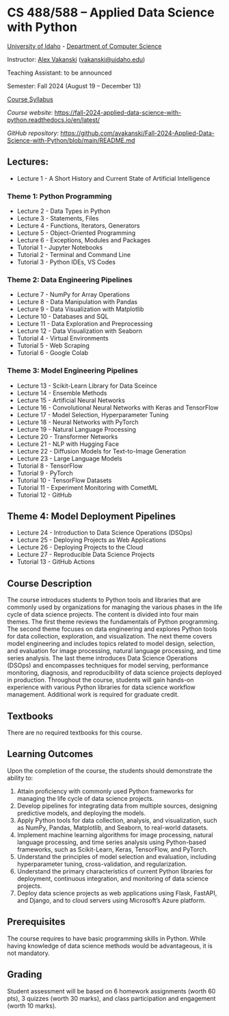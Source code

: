 # CS 488/588 – Applied Data Science with Python
[University of Idaho](https://www.uidaho.edu) - [Department of Computer Science](https://www.uidaho.edu/engr/departments/cs)

Instructor: [Alex Vakanski](https://www.webpages.uidaho.edu/vakanski/index.html) (vakanski@uidaho.edu)

Teaching Assistant: to be announced 

Semester: Fall 2024 (August 19 – December 13)

<a href="docs/Lectures/CS_488_588-Applied_Data_Science_with_Python-Syllabus.pdf">Course Syllabus</a>

*Course website*: <https://fall-2024-applied-data-science-with-python.readthedocs.io/en/latest/>

*GitHub repository*: <https://github.com/avakanski/Fall-2024-Applied-Data-Science-with-Python/blob/main/README.md>

## Lectures:
* Lecture 1 - A Short History and Current State of Artificial Intelligence
### Theme 1: Python Programming
* Lecture 2 - Data Types in Python
* Lecture 3 - Statements, Files
* Lecture 4 - Functions, Iterators, Generators
* Lecture 5 - Object-Oriented Programming
* Lecture 6 - Exceptions, Modules and Packages
* Tutorial 1 - Jupyter Notebooks
* Tutorial 2 - Terminal and Command Line
* Tutorial 3 - Python IDEs, VS Codes
### Theme 2: Data Engineering Pipelines
* Lecture 7 - NumPy for Array Operations
* Lecture 8 - Data Manipulation with Pandas
* Lecture 9 - Data Visualization with Matplotlib
* Lecture 10 - Databases and SQL
* Lecture 11 - Data Exploration and Preprocessing
* Lecture 12 - Data Visualization with Seaborn
* Tutorial 4 - Virtual Environments
* Tutorial 5 - Web Scraping
* Tutorial 6 - Google Colab
### Theme 3: Model Engineering Pipelines
* Lecture 13 - Scikit-Learn Library for Data Sceince
* Lecture 14 - Ensemble Methods
* Lecture 15 - Artificial Neural Networks
* Lecture 16 - Convolutional Neural Networks with Keras and TensorFlow
* Lecture 17 - Model Selection, Hyperparameter Tuning
* Lecture 18 - Neural Networks with PyTorch
* Lecture 19 - Natural Language Processing
* Lecture 20 - Transformer Networks
* Lecture 21 - NLP with Hugging Face
* Lecture 22 - Diffusion Models for Text-to-Image Generation
* Lecture 23 - Large Language Models
* Tutorial 8 - TensorFlow
* Tutorial 9 - PyTorch
* Tutorial 10 - TensorFlow Datasets
* Tutorial 11 - Experiment Monitoring with CometML
* Tutorial 12 - GitHub
## Theme 4: Model Deployment Pipelines
* Lecture 24 - Introduction to Data Science Operations (DSOps)
* Lecture 25 - Deploying Projects as Web Applications
* Lecture 26 - Deploying Projects to the Cloud
* Lecture 27 - Reproducible Data Science Projects
* Tutorial 13 - GitHub Actions

## Course Description
The course introduces students to Python tools and libraries that are commonly used by organizations for managing the various phases in the life cycle of data science projects. The content is divided into four main themes. The first theme reviews the fundamentals of Python programming. The second theme focuses on data engineering and explores Python tools for data collection, exploration, and visualization. The next theme covers model engineering and includes topics related to model design, selection, and evaluation for image processing, natural language processing, and time series analysis. The last theme introduces Data Science Operations (DSOps) and encompasses techniques for model serving, performance monitoring, diagnosis, and reproducibility of data science projects deployed in production. Throughout the course, students will gain hands-on experience with various Python libraries for data science workflow management. Additional work is required for graduate credit.

## Textbooks
There are no required textbooks for this course.

## Learning Outcomes
Upon the completion of the course, the students should demonstrate the ability to:
1.	Attain proficiency with commonly used Python frameworks for managing the life cycle of data science projects.
2.	Develop pipelines for integrating data from multiple sources, designing predictive models, and deploying the models.
3.	Apply Python tools for data collection, analysis, and visualization, such as NumPy, Pandas, Matplotlib, and Seaborn, to real-world datasets.
4.	Implement machine learning algorithms for image processing, natural language processing, and time series analysis using Python-based frameworks, such as Scikit-Learn, Keras, TensorFlow, and PyTorch.
5.	Understand the principles of model selection and evaluation, including hyperparameter tuning, cross-validation, and regularization.  
6.	Understand the primary characteristics of current Python libraries for deployment, continuous integration, and monitoring of data science projects.
7.	Deploy data science projects as web applications using Flask, FastAPI, and Django, and to cloud servers using Microsoft’s Azure platform.

## Prerequisites
The course requires to have basic programming skills in Python. While having knowledge of data science methods would be advantageous, it is not mandatory.

## Grading
Student assessment will be based on 6 homework assignments (worth 60 pts), 3 quizzes (worth 30 marks), and class participation and engagement (worth 10 marks).
